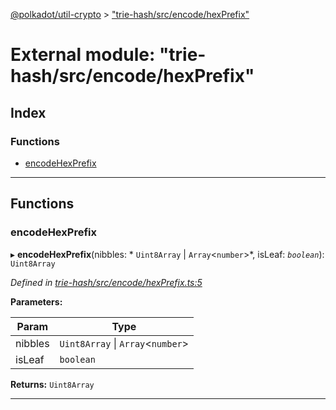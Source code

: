 [@polkadot/util-crypto](../README.md) > ["trie-hash/src/encode/hexPrefix"](../modules/_trie_hash_src_encode_hexprefix_.md)

# External module: "trie-hash/src/encode/hexPrefix"

## Index

### Functions

* [encodeHexPrefix](_trie_hash_src_encode_hexprefix_.md#encodehexprefix)

---

## Functions

<a id="encodehexprefix"></a>

###  encodeHexPrefix

▸ **encodeHexPrefix**(nibbles: * `Uint8Array` &#124; `Array`<`number`>*, isLeaf: *`boolean`*): `Uint8Array`

*Defined in [trie-hash/src/encode/hexPrefix.ts:5](https://github.com/polkadot-js/util/blob/7550b44/packages/trie-hash/src/encode/hexPrefix.ts#L5)*

**Parameters:**

| Param | Type |
| ------ | ------ |
| nibbles |  `Uint8Array` &#124; `Array`<`number`>|
| isLeaf | `boolean` |

**Returns:** `Uint8Array`

___

